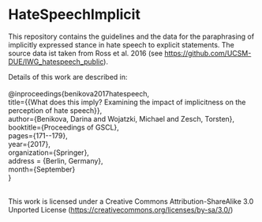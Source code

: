 # HateSpeechImplicit
This repository contains the guidelines and the data for the paraphrasing of implicitly expressed stance in hate speech to explicit statements. The source data ist taken from Ross et al. 2016 (see https://github.com/UCSM-DUE/IWG_hatespeech_public).

Details of this work are described in:<br/><br/>
@inproceedings{benikova2017hatespeech,<br/>
	title={{What does this imply? Examining the impact of implicitness on the perception of hate speech}},<br/>
	author={Benikova, Darina and Wojatzki, Michael and Zesch, Torsten},<br/>
	booktitle={Proceedings of GSCL},<br/>
	pages={171--179},<br/>
	year={2017},<br/>
	organization={Springer},<br/>
	address = {Berlin, Germany},<br/>
	month={September}<br/>
}<br/>
<br/>

This work is licensed under a Creative Commons Attribution-ShareAlike 3.0 Unported License (https://creativecommons.org/licenses/by-sa/3.0/)

